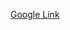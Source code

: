 [Google Link](https://docs.google.com/document/d/1OvfNX3VwUTZ6fal-QYZiO5bS0Wx3VPvB/edit?usp=drive_link&ouid=110047040606973610439&rtpof=true&sd=true)
